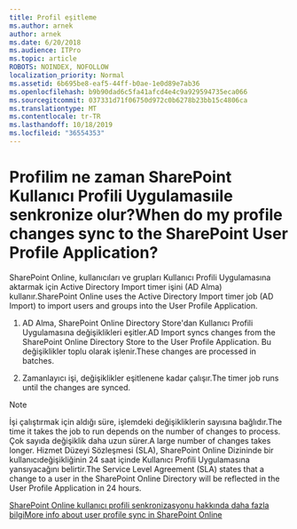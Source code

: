 ```yaml
---
title: Profil eşitleme
ms.author: arnek
author: arnek
ms.date: 6/20/2018
ms.audience: ITPro
ms.topic: article
ROBOTS: NOINDEX, NOFOLLOW
localization_priority: Normal
ms.assetid: 6b695be8-eaf5-44ff-b0ae-1e0d89e7ab36
ms.openlocfilehash: b9b90dad6c5fa41afcd4e4c9a929594735eca066
ms.sourcegitcommit: 037331d71f06750d972c0b6278b23bb15c4806ca
ms.translationtype: MT
ms.contentlocale: tr-TR
ms.lasthandoff: 10/18/2019
ms.locfileid: "36554353"
---
```

# <a name="when-do-my-profile-changes-sync-to-the-sharepoint-user-profile-application"></a><span data-ttu-id="4acc2-102">Profilim ne zaman SharePoint Kullanıcı Profili Uygulamasıile senkronize olur?</span><span class="sxs-lookup"><span data-stu-id="4acc2-102">When do my profile changes sync to the SharePoint User Profile Application?</span></span>

<span data-ttu-id="4acc2-103">SharePoint Online, kullanıcıları ve grupları Kullanıcı Profili Uygulamasına aktarmak için Active Directory Import timer işini (AD Alma) kullanır.</span><span class="sxs-lookup"><span data-stu-id="4acc2-103">SharePoint Online uses the Active Directory Import timer job (AD Import) to import users and groups into the User Profile Application.</span></span> 
  
1. <span data-ttu-id="4acc2-104">AD Alma, SharePoint Online Directory Store'dan Kullanıcı Profili Uygulamasına değişiklikleri eşitler.</span><span class="sxs-lookup"><span data-stu-id="4acc2-104">AD Import syncs changes from the SharePoint Online Directory Store to the User Profile Application.</span></span> <span data-ttu-id="4acc2-105">Bu değişiklikler toplu olarak işlenir.</span><span class="sxs-lookup"><span data-stu-id="4acc2-105">These changes are processed in batches.</span></span>
    
2. <span data-ttu-id="4acc2-106">Zamanlayıcı işi, değişiklikler eşitlenene kadar çalışır.</span><span class="sxs-lookup"><span data-stu-id="4acc2-106">The timer job runs until the changes are synced.</span></span>
    
> [!NOTE]
> <span data-ttu-id="4acc2-107">İşi çalıştırmak için aldığı süre, işlemdeki değişikliklerin sayısına bağlıdır.</span><span class="sxs-lookup"><span data-stu-id="4acc2-107">The time it takes the job to run depends on the number of changes to process.</span></span> <span data-ttu-id="4acc2-108">Çok sayıda değişiklik daha uzun sürer.</span><span class="sxs-lookup"><span data-stu-id="4acc2-108">A large number of changes takes longer.</span></span> <span data-ttu-id="4acc2-109">Hizmet Düzeyi Sözleşmesi (SLA), SharePoint Online Dizininde bir kullanıcıdeğişikliğinin 24 saat içinde Kullanıcı Profili Uygulamasına yansıyacağını belirtir.</span><span class="sxs-lookup"><span data-stu-id="4acc2-109">The Service Level Agreement (SLA) states that a change to a user in the SharePoint Online Directory will be reflected in the User Profile Application in 24 hours.</span></span> 
  
[<span data-ttu-id="4acc2-110">SharePoint Online kullanıcı profili senkronizasyonu hakkında daha fazla bilgi</span><span class="sxs-lookup"><span data-stu-id="4acc2-110">More info about user profile sync in SharePoint Online</span></span>](https://go.microsoft.com/fwlink/?linkid=875671)
  

